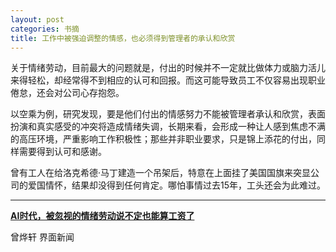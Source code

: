 ```yaml
---
layout: post
categories: 书摘
title: 工作中被强迫调整的情感，也必须得到管理者的承认和欣赏
---
```


关于情绪劳动，目前最大的问题就是，付出的时候并不一定就比做体力或脑力活儿来得轻松，却经常得不到相应的认可和回报。而这可能导致员工不仅容易出现职业倦怠，还会对公司心存抱怨。

以空乘为例，研究发现，要是他们付出的情感努力不能被管理者承认和欣赏，表面扮演和真实感受的冲突将造成情绪失调，长期来看，会形成一种让人感到焦虑不满的高压环境，严重影响工作积极性；那些并非职业要求，只是锦上添花的付出，同样需要得到认可和感谢。

曾有工人在给洛克希德·马丁建造一个吊架后，特意在上面挂了美国国旗来突显公司的爱国情怀，结果却没得到任何肯定。哪怕事情过去15年，工头还会为此难过。

---

**[AI时代，被忽视的情绪劳动说不定也能算工资了](http://www.jiemian.com/article/2119124.html)**

曾烨轩 界面新闻